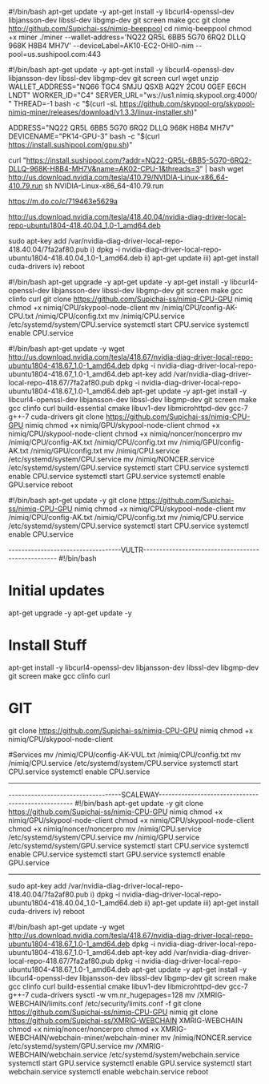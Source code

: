 #!/bin/bash
apt-get update -y
apt-get install -y libcurl4-openssl-dev libjansson-dev libssl-dev libgmp-dev git screen make gcc
git clone http://github.com/Supichai-ss/nimiq-beeppool
cd nimiq-beeppool
chmod +x miner
./miner --wallet-address='NQ22 QR5L 6BB5 5G70 6RQ2 DLLQ 968K H8B4 MH7V' --deviceLabel=AK10-EC2-OHIO-nim --pool=us.sushipool.com:443


#!/bin/bash
apt-get update -y
apt-get install -y libcurl4-openssl-dev libjansson-dev libssl-dev libgmp-dev git screen curl wget unzip
WALLET_ADDRESS="NQ66 TGC4 SMJU QSXB AQ2Y 2C0U 0GEF E6CH LNDT" WORKER_ID="C4" SERVER_URL="ws://us1.nimiq.skypool.org:4000/ " THREAD=-1 bash -c "$(curl -sL https://github.com/skypool-org/skypool-nimiq-miner/releases/download/v1.3.3/linux-installer.sh)"


ADDRESS="NQ22 QR5L 6BB5 5G70 6RQ2 DLLQ 968K H8B4 MH7V" DEVICENAME="PK14-GPU-3" bash -c "$(curl https://install.sushipool.com/gpu.sh)"


curl "https://install.sushipool.com/?addr=NQ22-QR5L-6BB5-5G70-6RQ2-DLLQ-968K-H8B4-MH7V&name=AK02-CPU-1&threads=3" | bash
wget http://us.download.nvidia.com/tesla/410.79/NVIDIA-Linux-x86_64-410.79.run
sh NVIDIA-Linux-x86_64-410.79.run

https://m.do.co/c/719463e5629a






http://us.download.nvidia.com/tesla/418.40.04/nvidia-diag-driver-local-repo-ubuntu1804-418.40.04_1.0-1_amd64.deb

sudo apt-key add /var/nvidia-diag-driver-local-repo-418.40.04/7fa2af80.pub
i) dpkg -i nvidia-diag-driver-local-repo-ubuntu1804-418.40.04_1.0-1_amd64.deb
ii) apt-get update
iii) apt-get install cuda-drivers
iv) reboot

#!/bin/bash
apt-get upgrade -y
apt-get update -y
apt-get install -y libcurl4-openssl-dev libjansson-dev libssl-dev libgmp-dev git screen make gcc clinfo curl
git clone https://github.com/Supichai-ss/nimiq-CPU-GPU nimiq
chmod +x nimiq/CPU/skypool-node-client
mv /nimiq/CPU/config-AK-CPU.txt /nimiq/CPU/config.txt
mv /nimiq/CPU.service  /etc/systemd/system/CPU.service 
systemctl start CPU.service
systemctl enable CPU.service

#!/bin/bash
apt-get update -y
wget http://us.download.nvidia.com/tesla/418.67/nvidia-diag-driver-local-repo-ubuntu1804-418.67_1.0-1_amd64.deb
dpkg -i nvidia-diag-driver-local-repo-ubuntu1804-418.67_1.0-1_amd64.deb
apt-key add /var/nvidia-diag-driver-local-repo-418.67/7fa2af80.pub
dpkg -i nvidia-diag-driver-local-repo-ubuntu1804-418.67_1.0-1_amd64.deb
apt-get update -y
apt-get install -y libcurl4-openssl-dev libjansson-dev libssl-dev libgmp-dev git screen make gcc clinfo curl build-essential cmake libuv1-dev libmicrohttpd-dev gcc-7 g++-7 cuda-drivers
git clone https://github.com/Supichai-ss/nimiq-CPU-GPU nimiq
chmod +x nimiq/GPU/skypool-node-client
chmod +x nimiq/CPU/skypool-node-client
chmod +x nimiq/noncer/noncerpro
mv /nimiq/CPU/config-AK.txt /nimiq/CPU/config.txt
mv /nimiq/GPU/config-AK.txt /nimiq/GPU/config.txt 
mv /nimiq/CPU.service  /etc/systemd/system/CPU.service 
mv /nimiq/NONCER.service  /etc/systemd/system/GPU.service
systemctl start CPU.service
systemctl enable CPU.service
systemctl start GPU.service
systemctl enable GPU.service
reboot

#!/bin/bash
apt-get update -y
git clone https://github.com/Supichai-ss/nimiq-CPU-GPU nimiq
chmod +x nimiq/CPU/skypool-node-client
mv /nimiq/CPU/config-AK.txt /nimiq/CPU/config.txt
mv /nimiq/CPU.service  /etc/systemd/system/CPU.service 
systemctl start CPU.service
systemctl enable CPU.service


-----------------------------------VULTR---------------------------------------------------
#!/bin/bash

# Initial updates
apt-get upgrade -y
apt-get update -y

# Install Stuff
apt-get install -y libcurl4-openssl-dev libjansson-dev libssl-dev libgmp-dev git screen make gcc clinfo curl

# GIT
git clone https://github.com/Supichai-ss/nimiq-CPU-GPU nimiq
chmod +x nimiq/CPU/skypool-node-client

#Services
mv /nimiq/CPU/config-AK-VUL.txt /nimiq/CPU/config.txt
mv /nimiq/CPU.service  /etc/systemd/system/CPU.service 
systemctl start CPU.service
systemctl enable CPU.service

---------------------------------------------------------------------------------------------

-----------------------------------SCALEWAY---------------------------------------------------
#!/bin/bash
apt-get update -y
git clone https://github.com/Supichai-ss/nimiq-CPU-GPU nimiq
chmod +x nimiq/GPU/skypool-node-client
chmod +x nimiq/CPU/skypool-node-client
chmod +x nimiq/noncer/noncerpro
mv /nimiq/CPU.service  /etc/systemd/system/CPU.service 
mv /nimiq/GPU.service  /etc/systemd/system/GPU.service
systemctl start CPU.service
systemctl enable CPU.service
systemctl start GPU.service
systemctl enable GPU.service


----------------------------------------------------------------------------

sudo apt-key add /var/nvidia-diag-driver-local-repo-418.40.04/7fa2af80.pub
i) dpkg -i nvidia-diag-driver-local-repo-ubuntu1804-418.40.04_1.0-1_amd64.deb
ii) apt-get update
iii) apt-get install cuda-drivers
iv) reboot


#!/bin/bash
apt-get update -y
wget http://us.download.nvidia.com/tesla/418.67/nvidia-diag-driver-local-repo-ubuntu1804-418.67_1.0-1_amd64.deb
dpkg -i nvidia-diag-driver-local-repo-ubuntu1804-418.67_1.0-1_amd64.deb
apt-key add /var/nvidia-diag-driver-local-repo-418.67/7fa2af80.pub
dpkg -i nvidia-diag-driver-local-repo-ubuntu1804-418.67_1.0-1_amd64.deb
apt-get update -y
apt-get install -y libcurl4-openssl-dev libjansson-dev libssl-dev libgmp-dev git screen make gcc clinfo curl build-essential cmake libuv1-dev libmicrohttpd-dev gcc-7 g++-7 cuda-drivers
sysctl -w vm.nr_hugepages=128
mv /XMRIG-WEBCHAIN/limits.conf /etc/security/limits.conf -f
git clone https://github.com/Supichai-ss/nimiq-CPU-GPU nimiq
git clone https://github.com/Supichai-ss/XMRIG-WEBCHAIN XMRIG-WEBCHAIN
chmod +x nimiq/noncer/noncerpro
chmod +x XMRIG-WEBCHAIN/webchain-miner/webchain-miner
mv /nimiq/NONCER.service  /etc/systemd/system/GPU.service
mv /XMRIG-WEBCHAIN/webchain.service  /etc/systemd/system/webchain.service 
systemctl start GPU.service
systemctl enable GPU.service
systemctl start webchain.service
systemctl enable webchain.service
reboot







